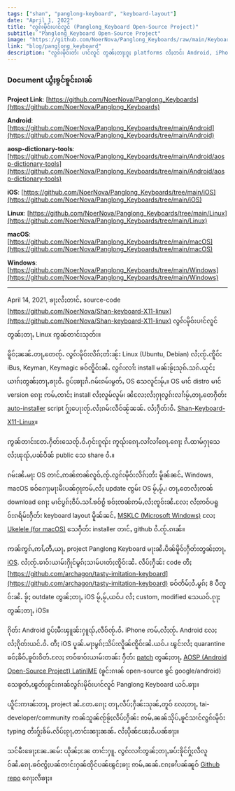 ```yaml
---
tags: ["shan", "panglong-keyboard", "keyboard-layout"]
date: "April 1, 2022"
title: "လွၵ်းမိုဝ်းပၢင်လူင် (Panglong_Keyboard Open-Source Project)"
subtitle: "Panglong_Keyboard Open-Source Project"
image: "https://github.com/NoerNova/Panglong_Keyboards/raw/main/Keyboard_Layout_Shan.png"
link: "blog/panglong_keyboard"
description: "လွၵ်းမိုဝ်းတႆး ပၢင်လူင် တွၼ်ႈတႃႈၵူႈ platforms လႆႈတင်း Android, iPhone, Windows, macOS, Linux Ubuntu"
---
```

### Document ယွႆႈၶွင်ၶူင်းၵၢၼ်
**Project Link**: [https://github.com/NoerNova/Panglong_Keyboards](https://github.com/NoerNova/Panglong_Keyboards)

**Android**: [https://github.com/NoerNova/Panglong_Keyboards/tree/main/Android](https://github.com/NoerNova/Panglong_Keyboards/tree/main/Android)

**aosp-dictionary-tools**: [https://github.com/NoerNova/Panglong_Keyboards/tree/main/Android/aosp-dictionary-tools](https://github.com/NoerNova/Panglong_Keyboards/tree/main/Android/aosp-dictionary-tools)

**iOS**: [https://github.com/NoerNova/Panglong_Keyboards/tree/main/iOS](https://github.com/NoerNova/Panglong_Keyboards/tree/main/iOS)

**Linux**: [https://github.com/NoerNova/Panglong_Keyboards/tree/main/Linux](https://github.com/NoerNova/Panglong_Keyboards/tree/main/Linux)

**macOS**: [https://github.com/NoerNova/Panglong_Keyboards/tree/main/macOS](https://github.com/NoerNova/Panglong_Keyboards/tree/main/macOS)

**Windows**: [https://github.com/NoerNova/Panglong_Keyboards/tree/main/Windows](https://github.com/NoerNova/Panglong_Keyboards/tree/main/Windows)

---

April 14, 2021, ၶႃႈလႆႈတၢင်ႇ source-code [https://github.com/NoerNova/Shan-keyboard-X11-linux](https://github.com/NoerNova/Shan-keyboard-X11-linux) လွၵ်းမိုဝ်းပၢင်လူင်တွၼ်ႈတႃႇ Linux ဢွၼ်တၢင်းသုတ်း။

မိူဝ်ႈၼၼ်ႉတႃႇတေၸႂ်ႉ လွၵ်းမိုဝ်းလိၵ်ႈတႆးၼႂ်း Linux (Ubuntu, Debian) လႆႈၸႂ်ႉၸိူဝ်း iBus, Keyman, Keymagic ၶဝ်ၸိူဝ်းၼႆႉ လွၵ်းလၢႆး install မၼ်းၶႂ်ႈသုၵ်ႉသၵ်ႉယုင်ႈယၢၵ်ႈတွၼ်ႈတႃႇၶႃႈဝႆႉ ၵွပ်ႈၶႃႈၵႆႉၵမ်းၵမ်းမွတ်ႇ OS သေလူင်းမႂ်ႇ။ OS မၢင် distro မၢင် version ၵေႃႈ ဢမ်ႇၸၢင်ႈ install လႆႈလူမ်လူမ်၊ ၼႆလႄႈလႆႈႁႃလွၵ်းလၢႆးမႂ်ႇတႃႇတေႁဵတ်း [auto-installer](https://github.com/NoerNova/Shan-keyboard-X11-linux/blob/master/install.sh) script ႁႂ်ႈပေႃးၸႂ်ႉလႆႈၵမ်းလဵဝ်ၼႂ်ၼၼ်ႉ လႆႈႁဵတ်းဝႆႉ [Shan-Keyboard-X11-Linux](https://github.com/NoerNova/Shan-keyboard-X11-linux)။

ဢွၼ်တၢင်းတႄႉႁဵတ်းသေၸႂ်ႉဝႆႉႁင်းၵူၺ်း ဢူၺ်းၵေႃႉလၢႆလၢႆၵေႃႉၵေႃႈ ၵႆႉထၢမ်ႁႃသေ လႆႈၽုၺ်ႇပၼ်ပဵၼ် public သေ share ဝႆႉ။

ၵမ်းၼႆႉမႃး OS တၢင်ႇဢၼ်ဢၼ်လူဝ်ႇၸႂ်ႉလွၵ်းမိုဝ်းလိၵ်ႈတႆး မိူၼ်ၼင်ႇ Windows, macOS ၶဝ်ၵေႃႈမႃးမီးပၼ်ႁႃဢမ်ႇလႆႈ update ၸွမ်း OS မႂ်ႇမႂ်ႇ၊ တႃႇတေလႆႈၸၼ် download ၵေႃႈ မၢင်ပွၵ်ႈဝဵပ်ႉသၢႆႉၶဝ်ၵွႆ ၶဝ်ႈၸၼ်ဢမ်ႇလႆႈၸူဝ်းၼႆႉလႄႈ လႆႈဢဝ်ပရူဝ်ႊၵရႅမ်ႊႁဵတ်း keyboard layout မိူၼ်ၼင်ႇ [MSKLC (Microsoft Windows)](https://www.microsoft.com/en-us/download/details.aspx?id=102134) လႄႈ [Ukelele (for macOS)](https://software.sil.org/ukelele/) သေႁဵတ်း installer တၢင်ႇ github ဝႆႉၸႂ်ႉၵၢၼ်။

ဢၼ်ဢွၵ်ႇဢၢႆႇတီႇယႃႇ project Panglong Keyboard မႃးၼႆႉပဵၼ်မိူဝ်ႈႁဵတ်းတွၼ်ႈတႃႇ [iOS](https://github.com/NoerNova/PanglongKeyboard-iOS). လႆႈၸႂ်ႉၶၢဝ်းယၢမ်းႁိုင်မွၵ်ႈသၢမ်ပၢတ်ႈၸိူဝ်းၼႆႉ လဵပ်ႈႁဵၼ်း code တီႈ [https://github.com/archagon/tasty-imitation-keyboard](https://github.com/archagon/tasty-imitation-keyboard) ၶဝ်တႅမ်ႈဝႆႉမွၵ်ႈ 8 ပီၸူဝ်းၼႆႉ ၶႂ်ႈ outdate တွၼ်ႈတႃႇ iOS မႂ်ႇမႂ်ႇယဝ်ႉ၊ လႆႈ custom, modified သေယဝ်ႉၵႂႃႈတွၼ်ႈတႃႇ iOS။

ၵိုတ်း Android ၵွပ်ႈမီးၾူၼ်းႁူၺ်ႇလဵဝ်ၸႂ်ႉဝႆႉ iPhone ဢမ်ႇလႆႈၸႂ်ႉ Android လႄႈလႆႈၵိုတ်းယင်ႉဝႆႉ တီႈ iOS ပူၼ်ႉမႃးမွၵ်ႈသိပ်းလိူၼ်ၸိူဝ်းၼႆႉယဝ်ႉ၊ ၽွင်းလႆႈ quarantine ၶဝ်ႈၶိဝ်ႇၶူဝ်းဝိတ်ႉလႄႈ ဢဝ်ၶၢဝ်းယၢမ်းတၼ်း ႁဵတ်း [patch](https://github.com/NoerNova/openboard-AOSP_shan-layout-patched) တွၼ်ႈတႃႇ [AOSP (Android Open-Source Project) LatinIME](https://android.googlesource.com/platform/packages/inputmethods/LatinIME/) (ၶူင်းၵၢၼ် open-source ၶွင် google/android) သေၶွတ်ႇၽွတ်ႈၶူင်းၵၢၼ်လွၵ်းမိုဝ်းပၢင်လူင် Panglong Keyboard ယဝ်ႉၶႃႈ။

ယိူင်းဢၢၼ်းတႃႇ project ၼႆႉတႄႉၵေႃႈ တႃႇလဵပ်ႈႁဵၼ်းသုၼ်ႇတူဝ် လႄႈတႃႇ tai-developer/community ဢၼ်သူၼ်ၸႂ်ၶႂ်ႈလဵပ်ႈႁဵၼ်း ဢမ်ႇၼၼ်သိုပ်ႇၶူင်သၢင်လွၵ်းမိုဝ်း typing တႆးႁႂ်ႈၶႅမ်ႉလႅပ်ႈၵႂႃႇတၢင်းၼႃႈၼၼ်ႉ လႆႈပိုၼ်ၽႄႈဝႆႉပၼ်ၶႃႈ။

သင်မီးၶေႃႈၼႄႉၼမ်း ယိုၼ်ႈၼႄ တၢင်းႁူႉ လွၵ်းလၢႆးတွၼ်ႈတႃႇၶပ်းၶိုင်ႁႂ်ႈလီလူဝ်ၼႆႉၵေႃႉၶဝ်ၸွႆႈပၼ်တၢင်းႁၼ်ထိုင်ပၼ်ၽွင်ႈၶႃႈ ဢမ်ႇၼၼ်ႉၵႄႈၶၢႆပၼ်ၼူဝ် [Github repo](https://github.com/NoerNova/Panglong_Keyboards) ၵေႃႈလီၶႃႈ။
